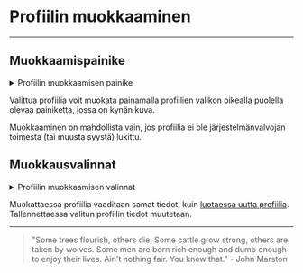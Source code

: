 # Profiilin muokkaaminen

---

## Muokkaamispainike

<details>
<summary>Profiilin muokkaamisen painike</summary>
<div class="accordioncontent">

![Profiilin muokkaamisen painike](../../images/compose_profile_edit.png)

</div>
</details>

Valittua profiilia voit muokata painamalla profiilien valikon oikealla puolella olevaa painiketta, jossa on kynän kuva.

Muokkaaminen on mahdollista vain, jos profiilia ei ole järjestelmänvalvojan toimesta (tai muusta syystä) lukittu.

## Muokkausvalinnat

<details>
<summary>Profiilin muokkaamisen valinnat</summary>
<div class="accordioncontent">

![Profiilin muokkaamisen valintojen ikkuna](../../images/compose_profile_edit_dialog.png)

</div>
</details>

Muokattaessa profiilia vaaditaan samat tiedot, kuin [luotaessa uutta profiilia](profile_actions.md#1-uusi-profiili). Tallennettaessa valitun profiilin tiedot muutetaan.

---

> "Some trees flourish, others die. Some cattle grow strong, others are taken by wolves. Some men are born rich enough and dumb enough to enjoy their lives. Ain't nothing fair. You know that." - John Marston

